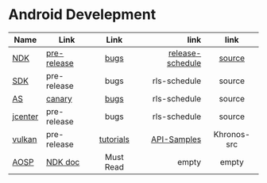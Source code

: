 Android Develepment
===================
| Name  | Link  | Link  | link  |link|
| ----- | ----- |:-----:| -----:|:---:|
| [NDK](https://developer.android.com/ndk/downloads/index.html)|[pre-release](https://github.com/android-ndk/ndk/wiki)|[bugs](https://github.com/android-ndk/ndk/issues)|[release-schedule](b2/30072464)|[source](https://android.googlesource.com/platform/ndk.git)|
|[SDK](https://developer.android.com/studio/index.html)| pre-release | bugs | rls-schedule | source |
| [AS](https://developer.android.com/studio/index.html) | [canary](http://tools.android.com/download/studio/canary)|[bugs](http://tools.android.com/filing-bugs)|rls-schedule|source|
|[jcenter](https://jcenter.bintray.com/com/android/tools/build/)|pre-release|bugs |rls-schedule|source|
|[vulkan](https://www.khronos.org/vulkan)|pre-release|[tutorials](https://github.com/googlesamples/android-vulkan-tutorials)|[API-Samples](https://github.com/googlesamples/vulkan-basic-samples)|Khronos-src|
| [AOSP](https://source.android.com/devices/)|[NDK doc](https://android.googlesource.com/platform/ndk.git/+/master/docs) | Must Read | empty | empty|


